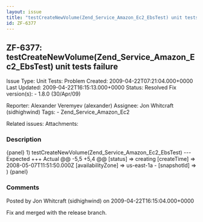 ```yaml
---
layout: issue
title: "testCreateNewVolume(Zend_Service_Amazon_Ec2_EbsTest) unit tests failure"
id: ZF-6377
---
```


ZF-6377: testCreateNewVolume(Zend\_Service\_Amazon\_Ec2\_EbsTest) unit tests failure
------------------------------------------------------------------------------------

 Issue Type: Unit Tests: Problem Created: 2009-04-22T07:21:04.000+0000 Last Updated: 2009-04-22T16:15:13.000+0000 Status: Resolved Fix version(s): - 1.8.0 (30/Apr/09)
 
 Reporter:  Alexander Veremyev (alexander)  Assignee:  Jon Whitcraft (sidhighwind)  Tags: - Zend\_Service\_Amazon\_Ec2
 
 Related issues: 
 Attachments: 
### Description

{panel} 1) testCreateNewVolume(Zend\_Service\_Amazon\_Ec2\_EbsTest) --- Expected +++ Actual @@ -5,5 +5,4 @@ [status] => creating [createTime] => 2008-05-07T11:51:50.000Z [availabilityZone] => us-east-1a - [snapshotId] => ) {panel}

 

 

### Comments

Posted by Jon Whitcraft (sidhighwind) on 2009-04-22T16:15:04.000+0000

Fix and merged with the release branch.

 

 